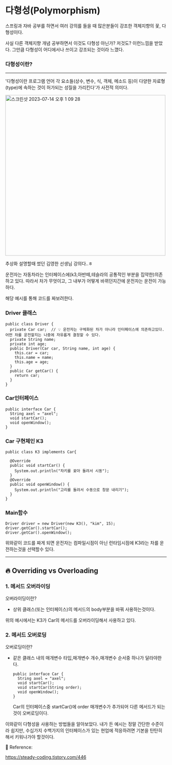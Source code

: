 # 다형성(Polymorphism)

스프링과 자바 공부를 하면서 여러 강의를 들을 때 많은분들이 강조한 객체지향의 꽃, 다형성이다. 

사실 다른 객체지향 개념 공부하면서 이것도 다형성 아닌가? 저것도? 이런느낌을 받았다. 그만큼 다형성이 어디에서나 쓰이고 강조되는 것이라 느꼈다.

### 다형성이란?
---

'다형성이란 프로그램 언어 각 요소들(상수, 변수, 식, 객체, 메소드 등)이 다양한 자료형(type)에 속하는 것이 허가되는 성질을 가리킨다'가 사전적 의미다.

<img width="500" alt="스크린샷 2023-07-14 오후 1 09 28" src="https://github.com/YongNyeo/TIL/assets/109174778/56197f78-a4f3-4f0f-a7df-0fa715ea95e6">

추상화 설명할때 썼던 김영한 선생님 강의다..ㅎ

운전자는 자동차라는 인터페이스에(k3,아반떼,테슬라의 공통적인 부분을 집약한)의존하고 있다. 따라서 차가 무엇이고, 그 내부가 어떻게 바뀌던지간에 운전자는 운전이 가능하다.

해당 예시를 통해 코드를 짜보려한다.

### Driver 클래스

    public class Driver {
      private Car car;  // 💡 운전자는 구체화된 차가 아니라 인터페이스에 의존하고있다. 어떤 차를 운전할지는 나중에 자유롭게 결정할 수 있다.
      private String name;
      private int age;
      public Driver(Car car, String name, int age) {
        this.car = car;
        this.name = name;
        this.age = age;
      }
      public Car getCar() {
        return car;
      }
    }

### Car인터페이스

    public interface Car {
      String axel = "axel";
      void startCar();
      void openWindow();
    }

### Car 구현체인 K3
  
    public class K3 implements Car{

      @Override
      public void startCar() {
        System.out.println("차키를 꽂아 돌려서 시동");
      }
      @Override
      public void openWindow() {
        System.out.println("고리를 돌려서 수동으로 창문 내리기");
      }
    }
### Main함수

    Driver driver = new Driver(new K3(), "kim", 15);
    driver.getCar().startCar();
    driver.getCar().openWindow();

위와같이 코드를 짜게 되면 운전자는 컴파일시점이 아닌 런타임시점에 K3라는 차를 운전하는것을 선택할수 있다. 

---------
## 🔥 Overriding vs Overloading

### 1. 메서드 오버라이딩 
  오버라이딩이란?
  
  - 상위 클래스(또는 인터페이스)의 메서드의 body부분을 바꿔 사용하는것이다. 
   
  위의 예시에서는 K3가 Car의 메서드를 오버라이딩해서 사용하고 있다.

### 2. 메서드 오버로딩
  오버로딩이란?

  - 같은 클래스 내의 매개변수 타입,매개변수 개수,매개변수 순서중 하나가 달라야한다.
 
        public interface Car {
          String axel = "axel";
          void startCar();
          void startCar(String order);
          void openWindow();
        }
    Car의 인터페이스중 startCar()에 order 매개변수가 추가되어 다른 메서드가 되는것이 오버로딩이다.


이와같이 다형성을 사용하는 방법들을 알아보았다. 내가 든 예시는 정말 간단한 수준이라 쉽지만, 수십가지 수백가지의 인터페이스가 있는 현업에 적응하려면 기본을 탄탄히 해서 키워나가야 할것이다.

📘 Reference:

https://steady-coding.tistory.com/446

   
